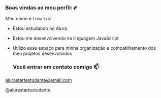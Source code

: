 ### Boas vindas ao meu perfil: 💕

Meu nome é Lívia Luz

- Estou estudando no Alura
- Estou me desenvolvendo na linguagem JavaScript
- Utilizo esse espaço para minha organização e compatilhamento dos meu projetos desenvolvidos

  ### Você entrar em contato comigo 📫

 alurastartestudante@email.com

 @alurastartestudante
